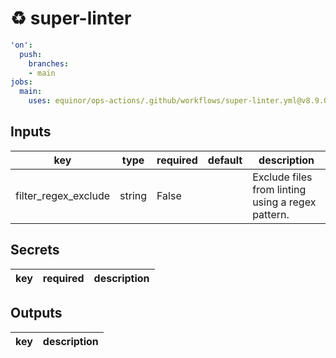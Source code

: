 # ♻ super-linter

```yaml
'on':
  push:
    branches:
    - main
jobs:
  main:
    uses: equinor/ops-actions/.github/workflows/super-linter.yml@v8.9.0

```

## Inputs

key | type | required | default | description
--- | --- | --- | --- | ---
filter_regex_exclude | string | False |  | Exclude files from linting using a regex pattern.

## Secrets

key | required | description
--- | --- | ---

## Outputs

key | description
--- | ---
